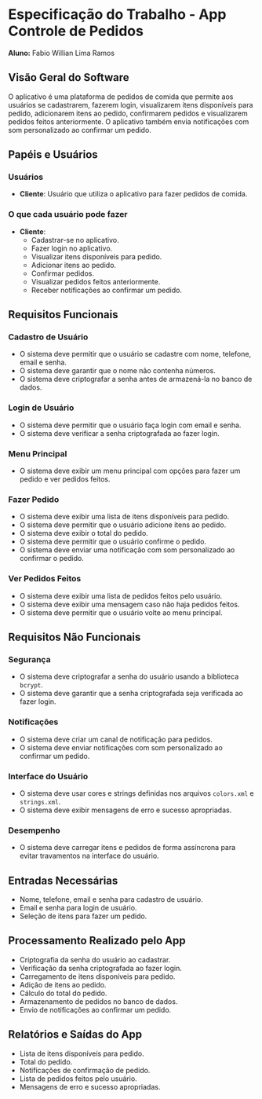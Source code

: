 # Especificação do Trabalho - App Controle de Pedidos

**Aluno:** Fabio Willian Lima Ramos

## Visão Geral do Software
O aplicativo é uma plataforma de pedidos de comida que permite aos usuários se cadastrarem, fazerem login, visualizarem itens disponíveis para pedido, adicionarem itens ao pedido, confirmarem pedidos e visualizarem pedidos feitos anteriormente. O aplicativo também envia notificações com som personalizado ao confirmar um pedido.

## Papéis e Usuários
### Usuários
- **Cliente**: Usuário que utiliza o aplicativo para fazer pedidos de comida.

### O que cada usuário pode fazer
- **Cliente**:
  - Cadastrar-se no aplicativo.
  - Fazer login no aplicativo.
  - Visualizar itens disponíveis para pedido.
  - Adicionar itens ao pedido.
  - Confirmar pedidos.
  - Visualizar pedidos feitos anteriormente.
  - Receber notificações ao confirmar um pedido.

## Requisitos Funcionais
### Cadastro de Usuário
- O sistema deve permitir que o usuário se cadastre com nome, telefone, email e senha.
- O sistema deve garantir que o nome não contenha números.
- O sistema deve criptografar a senha antes de armazená-la no banco de dados.

### Login de Usuário
- O sistema deve permitir que o usuário faça login com email e senha.
- O sistema deve verificar a senha criptografada ao fazer login.

### Menu Principal
- O sistema deve exibir um menu principal com opções para fazer um pedido e ver pedidos feitos.

### Fazer Pedido
- O sistema deve exibir uma lista de itens disponíveis para pedido.
- O sistema deve permitir que o usuário adicione itens ao pedido.
- O sistema deve exibir o total do pedido.
- O sistema deve permitir que o usuário confirme o pedido.
- O sistema deve enviar uma notificação com som personalizado ao confirmar o pedido.

### Ver Pedidos Feitos
- O sistema deve exibir uma lista de pedidos feitos pelo usuário.
- O sistema deve exibir uma mensagem caso não haja pedidos feitos.
- O sistema deve permitir que o usuário volte ao menu principal.

## Requisitos Não Funcionais
### Segurança
- O sistema deve criptografar a senha do usuário usando a biblioteca `bcrypt`.
- O sistema deve garantir que a senha criptografada seja verificada ao fazer login.

### Notificações
- O sistema deve criar um canal de notificação para pedidos.
- O sistema deve enviar notificações com som personalizado ao confirmar um pedido.

### Interface do Usuário
- O sistema deve usar cores e strings definidas nos arquivos `colors.xml` e `strings.xml`.
- O sistema deve exibir mensagens de erro e sucesso apropriadas.

### Desempenho
- O sistema deve carregar itens e pedidos de forma assíncrona para evitar travamentos na interface do usuário.

## Entradas Necessárias
- Nome, telefone, email e senha para cadastro de usuário.
- Email e senha para login de usuário.
- Seleção de itens para fazer um pedido.

## Processamento Realizado pelo App
- Criptografia da senha do usuário ao cadastrar.
- Verificação da senha criptografada ao fazer login.
- Carregamento de itens disponíveis para pedido.
- Adição de itens ao pedido.
- Cálculo do total do pedido.
- Armazenamento de pedidos no banco de dados.
- Envio de notificações ao confirmar um pedido.

## Relatórios e Saídas do App
- Lista de itens disponíveis para pedido.
- Total do pedido.
- Notificações de confirmação de pedido.
- Lista de pedidos feitos pelo usuário.
- Mensagens de erro e sucesso apropriadas.
